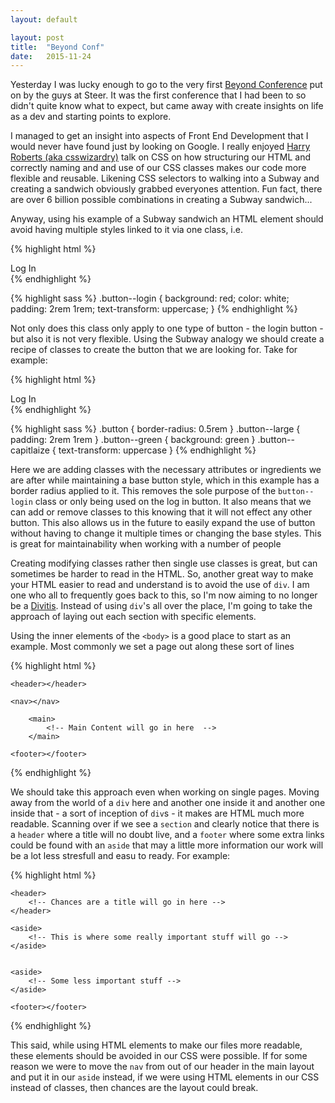 ```yaml
---
layout: default

layout: post
title:  "Beyond Conf"
date:   2015-11-24
---
```


Yesterday I was lucky enough to go to the very first <a href="http://beyondconf.co/">Beyond Conference</a> put on by the guys at Steer. It was the first conference that I had been to so didn't quite know what to expect, but came away with create insights on life as a dev and starting points to explore.

I managed to get an insight into aspects of Front End Development that I would never have found just by looking on Google. I really enjoyed <a href="https://github.com/csswizardry">Harry Roberts (aka csswizardry)</a> talk on CSS on how structuring our HTML and correctly naming and and use of our CSS classes makes our code more flexible and reusable. Likening CSS selectors to walking into a Subway and creating a sandwich obviously grabbed everyones attention. Fun fact, there are over 6 billion possible combinations in creating a Subway sandwich...

Anyway, using his example of a Subway sandwich an HTML element should avoid having multiple styles linked to it via one class, i.e.

{% highlight html %}
<div class"button--login">
    <span>Log In</span>
</div>
{% endhighlight %}

{% highlight sass %}
.button--login {
    background: red;
    color: white;
    padding: 2rem 1rem;
    text-transform: uppercase;
}
{% endhighlight %}

Not only does this class only apply to one type of button - the login button - but also it is not very flexible. Using the Subway analogy we should create a recipe of classes to create the button that we are looking for. Take for example:

{% highlight html %}
<div class"button button--large button--green button--capitlaize">
    <span>Log In</span>
</div>
{% endhighlight %}

{% highlight sass %}
.button { border-radius: 0.5rem }
.button--large { padding: 2rem 1rem }
.button--green { background: green }
.button--capitlaize { text-transform: uppercase }
{% endhighlight %}

Here we are adding classes with the necessary attributes or ingredients we are after while maintaining a base button style, which in this example has a border radius applied to it. This removes the sole purpose of the `button--login` class or only being used on the log in button. It also means that we can add or remove classes to this knowing that it will not effect any other button. This also allows us in the future to easily expand the use of button without having to change it multiple times or changing the base styles. This is great for maintainability when working with a number of people

Creating modifying classes rather then single use classes is great, but can sometimes be harder to read in the HTML. So, another great way to make your HTML easier to read and understand is to avoid the use of `div`. I am one who all to frequently goes back to this, so I'm now aiming to no longer be a <a href="http://www.apaddedcell.com/div-itis-what-it-and-how-avoid-it">Divitis</a>. Instead of using `div`'s all over the place, I'm going to take the approach of laying out each section with specific elements.

Using the inner elements of the `<body>` is a good place to start as an example. Most commonly we set a page out along these sort of lines

{% highlight html %}
<body>

    <header></header>

    <nav></nav>

        <main>
            <!-- Main Content will go in here  -->
        </main>

    <footer></footer>

</body>
{% endhighlight %}

We should take this approach even when working on single pages. Moving away from the world of a `div` here and another one inside it and another one inside that - a sort of inception of `div`s - it makes are HTML much more readable. Scanning over if we see a `section` and clearly notice that there is a `header` where a title will no doubt live, and  a `footer` where some extra links could be found with an `aside` that may a little more information our work will be a lot less stresfull and  easu to ready. For example:

{% highlight html %}
<section>

    <header>
        <!-- Chances are a title will go in here -->
    </header>

    <aside>
        <!-- This is where some really important stuff will go -->
    </aside>


    <aside>
        <!-- Some less important stuff -->
    </aside>

    <footer></footer>

</section>
{% endhighlight %}

This said, while using HTML elements to make our files more readable, these elements should be avoided in our CSS were possible. If for some reason we were to move the `nav` from out of our header in the main layout and put it in our `aside` instead, if we were using HTML elements in our CSS instead of classes, then chances are the layout could break.
